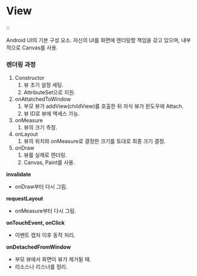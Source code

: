 # View

<aside>
💡

Android UI의 기본 구성 요소.
자신의 UI를 화면에 렌더링할 책임을 갖고 있으며, 내부적으로 Canvas를 사용.

</aside>

### 렌더링 과정

1. Constructor
    1. 뷰 초기 설정 세팅.
    2. AttributeSet으로 지원.
2. onAttatchedToWindow
    1. 부모 뷰가 addView(childView)를 호출한 뒤 자식 뷰가 윈도우에 Attach.
    2. 뷰 ID로 뷰에 액세스 가능.
3. onMeasure
    1. 뷰의 크기 측정.
4. onLayout
    1. 뷰의 위치와 onMeasure로 결정한 크기를 토대로 최종 크기 결정.
5. onDraw
    1. 뷰를 실제로 렌더링.
    2. Canvas, Paint를 사용.

**invalidate** 

- onDraw부터 다시 그림.

**requestLayout**

- onMeasure부터 다시 그림.

**onTouchEvent, onClick**

- 이벤트 캡처 이후 동작 처리.

**onDetachedFromWindow**

- 부모 뷰에서 화면이 뷰가 제거될 때.
- 리소스나 리스너를 정리.